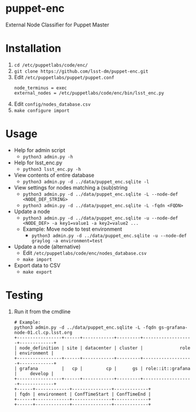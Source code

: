 # puppet-enc
External Node Classifier for Puppet Master

# Installation
1. `cd /etc/puppetlabs/code/enc/`
1. `git clone https://github.com/lsst-dm/puppet-enc.git`
1. Edit `/etc/puppetlabs/puppet/puppet.conf`
   ```
   node_terminus = exec
   external_nodes = /etc/puppetlabs/code/enc/bin/lsst_enc.py
   ```
1. Edit `config/nodes_database.csv`
1. `make configure import`

# Usage

* Help for admin script
  * `python3 admin.py -h`
* Help for lsst_enc.py
  * `python3 lsst_enc.py -h`
* View contents of entire database
  * `python3 admin.py -d ../data/puppet_enc.sqlite -l`
* View settings for nodes matching a (sub)string
  * `python3 admin.py -d ../data/puppet_enc.sqlite -L --node-def <NODE_DEF_STRING>`
  * `python3 admin.py -d ../data/puppet_enc.sqlite -L -fqdn <FQDN>`
* Update a node
  * `python3 admin.py -d ../data/puppet_enc.sqlite -u --node-def <NODE_DEF> -a key1=value1 -a key2=value2 ...` 
  * Example: Move node to test environment
    * `python3 admin.py -d ../data/puppet_enc.sqlite -u --node-def graylog -a environment=test`
* Update a node (alternative)
  * Edit `/etc/puppetlabs/code/enc/nodes_database.csv`
  * `make import`
* Export data to CSV
  * `make export`

# Testing
1. Run it from the cmdline
   ```
   # Example:
   python3 admin.py -d ../data/puppet_enc.sqlite -L -fqdn gs-grafana-node-01.cl.cp.lsst.org
   +-----------------+------+------------+---------+-------------------+-------------+
   | node_definition | site | datacenter | cluster |              role | environment |
   +-----------------+------+------------+---------+-------------------+-------------+
   | grafana         |   cp |         cp |      gs | role::it::grafana |     develop |
   +-----------------+------+------------+---------+-------------------+-------------+
   +------+-------------+---------------+-------------+
   | fqdn | environment | ConfTimeStart | ConfTimeEnd |
   +------+-------------+---------------+-------------+
   +------+-------------+---------------+-------------+
   ```
